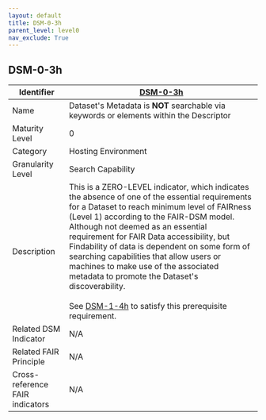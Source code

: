 ```yaml
---
layout: default
title: DSM-0-3h
parent_level: level0
nav_exclude: True
---
```


## DSM-0-3h

| Identifier | [DSM-0-3h](https://github.com/FAIRplus/Data-Maturity/blob/master/docs/_indicators/DSM-0-3h.md) |
| --------- | ----------|
| Name | Dataset's Metadata is **NOT** searchable via keywords or elements within the Descriptor  |
| Maturity Level | 0 |
| Category | Hosting Environment |
| Granularity Level | Search Capability |
| Description | This is a ZERO-LEVEL indicator, which indicates the absence of one of the essential requirements for a Dataset to reach minimum level of FAIRness (Level 1) according to the FAIR-DSM model. Although not deemed as an essential requirement for FAIR Data accessibility, but Findability of data is dependent on some form of searching capabilities that allow users or machines to make use of the associated metadata to promote the Dataset's discoverability. <br><br> See [DSM-1-4h](https://fairplus.github.io/Data-Maturity/docs/Indicators/#DSM-1-4h) to satisfy this prerequisite requirement. |
| Related DSM Indicator| N/A |
| Related FAIR Principle | N/A |
| Cross-reference FAIR indicators | N/A |
